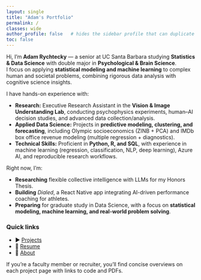 ```yaml
---
layout: single
title: "Adam's Portfolio"
permalink: /
classes: wide
author_profile: false   # hides the sidebar profile that can duplicate your name
toc: false
---
```


Hi, I’m **Adam Rychtecky** — a senior at UC Santa Barbara studying **Statistics & Data Science** with double major in **Psychological & Brain Science**.  
I focus on applying **statistical modeling and machine learning** to complex human and societal problems, combining rigorous data analysis with cognitive science insights.  

I have hands-on experience with:  
- **Research:** Executive Research Assistant in the **Vision & Image Understanding Lab**, conducting psychophysics experiments, human–AI decision studies, and advanced data collection/analysis.  
- **Applied Data Science:** Projects in **predictive modeling, clustering, and forecasting**, including Olympic socioeconomics (ZINB + PCA) and IMDb box office revenue modeling (multiple regression + diagnostics).  
- **Technical Skills:** Proficient in **Python, R, and SQL**, with experience in machine learning (regression, classification, NLP, deep learning), Azure AI, and reproducible research workflows.  

Right now, I’m:  
- **Researching** flexible collective intelligence with LLMs for my Honors Thesis.  
- **Building** *Dialed*, a React Native app integrating AI-driven performance coaching for athletes.  
- **Preparing** for graduate study in Data Science, with a focus on **statistical modeling, machine learning, and real-world problem solving**.  


### Quick links
- ▶️ [Projects](/projects/)
- 📄 [Resume](/assets/Graduate_School_resume.pdf)
- 👋 [About](/about/)

If you’re a faculty member or recruiter, you’ll find concise overviews on each project page with links to code and PDFs.
